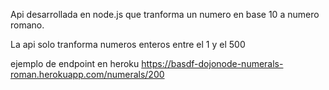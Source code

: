 Api desarrollada en node.js que tranforma un numero en base 10 a numero romano.

La api solo tranforma numeros enteros entre el 1 y el 500

ejemplo de endpoint en heroku
https://basdf-dojonode-numerals-roman.herokuapp.com/numerals/200




